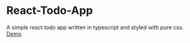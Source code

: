 # React-Todo-App
A simple react todo app written in typescript and styled with pure css. [Demo](reactts-todo-app.vercel.app)

